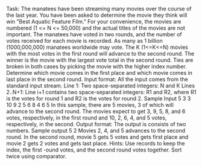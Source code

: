 Task:
The manatees have been streaming many movies over the course of the last year. You have been
asked to determine the movie they think will win "Best Aquatic Feature Film."
For your convenience, the movies are numbered (1 <= N <= 50,000) and the actual titles of the
movies are not important. The manatees have voted in two rounds, and the number of votes received
for each movie is recorded. As many as 1 billion (1000,000,000) manatees worldwide may vote. The
K (1<=K<=N) movies with the most votes in the first round will advance to the second round. The
winner is the movie with the largest vote total in the second round. Ties are broken in both cases by
picking the movie with the higher index number.
Determine which movie comes in the first place and which movie comes in last place in the second
round.
Input format:
All the input comes from the standard input stream.
Line 1: Two space-separated integers: N and K
Lines 2..N+1: Line i+1 contains two space-separated integers: R1 and R2, where R1 is the votes for
round 1 and R2 is the votes for round 2.
Sample Input
5 3
3 10
9 2
5 6
8 4
6 5
In this sample, there are 5 movies, 3 of which will advance to the second round. The movies expect to
get 3, 9, 5, 8, and 6 votes, respectively, in the first round and 10, 2, 6, 4, and 5 votes, respectively, in
the second.
Output format:
The output is consists of two numbers.
Sample output
5 2
Movies 2, 4, and 5 advances to the second round. In the second round, movie 5 gets 5 votes and
gets first place and movie 2 gets 2 votes and gets last place.
Hints:
Use records to keep the index, the first -ound votes, and the second round votes together.
Sort twice using comparator. 